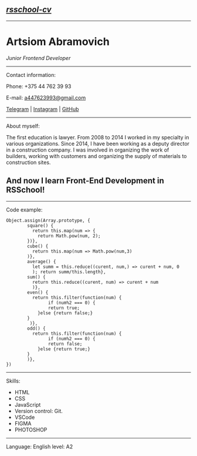 ## ***[rsschool-cv](https://github.com/Abram31/rsschool-cv.git)***
___
# Artsiom Abramovich

*Junior Frontend Developer* 

__________ 

Contact information:

Phone: +375 44 762 39 93

E-mail: a447623993@gmail.com

[Telegram](https://t.me/artsiomabramovich)  | [Instagram](https://www.instagram.com/artsiom_abramovich) | 
[GitHub](https://github.com/Abram31) 


-----



About myself:

The first education is lawyer. From 2008 to 2014 I worked in my specialty in various organizations. Since 2014, I have been working as a deputy director in a construction company. I was involved in organizing the work of builders, working with customers and organizing the supply of materials to construction sites.

 ## And now I  learn Front-End Development in RSSchool! 
___
Code example:

```
Object.assign(Array.prototype, {   
        square() { 
          return this.map(num => {
            return Math.pow(num, 2);
        })},              
        cube() { 
          return this.map(num => Math.pow(num,3)
        )},                
        average() {
          let summ = this.reduce((curent, num,) => curent + num, 0
          ); return summ/this.length},               
        sum() {
          return this.reduce((curent, num) => curent + num
          )},              
        even() {
          return this.filter(function(num) {              
                if (num%2 === 0) {              
                return true;              
            }else {return false;}              
        }                 
         )},              
        odd() {
          return this.filter(function(num) {              
                if (num%2 === 0) {              
                return false;              
            }else {return true;}              
        }              
        )},              
})
```

___
Skills:
- HTML
- CSS
- JavaScript
- Version control: Git.
- VSCode
- FIGMA
- PHOTOSHOP

___

Language:
English level:  A2
